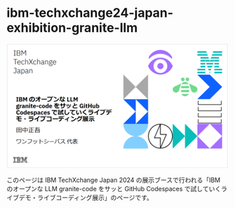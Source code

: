 # ibm-techxchange24-japan-exhibition-granite-llm

![alt text](images/README/README.png)

このページは IBM TechXchange Japan 2024 の展示ブースで行われる「IBM のオープンな LLM granite-code をサッと GitHub Codespaces で試していくライブデモ・ライブコーディング展示」のページです。